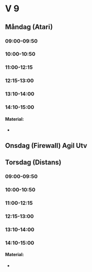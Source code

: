 # V 9
## Måndag (Atari)
### 09:00-09:50 
### 10:00-10:50 
### 11:00-12:15 
### 12:15-13:00 
### 13:10-14:00 
### 14:10-15:00 

#### Material:
* 

## Onsdag (Firewall) Agil Utv
  
## Torsdag (Distans)
### 09:00-09:50 
### 10:00-10:50 
### 11:00-12:15 
### 12:15-13:00 
### 13:10-14:00 
### 14:10-15:00 

#### Material:
* 